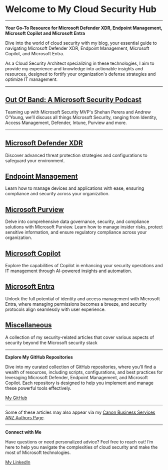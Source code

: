 # Welcome to My Cloud Security Hub

---

**Your Go-To Resource for Microsoft Defender XDR, Endpoint Management, Microsoft Copilot and Microsoft Entra**

Dive into the world of cloud security with my blog, your essential guide to navigating Microsoft Defender XDR, Endpoint Management, Microsoft Copilot, and Microsoft Entra. 

As a Cloud Security Architect specializing in these technologies, I aim to provide my experience and knowledge into actionable insights and resources, designed to fortify your organization's defense strategies and optimize IT management. 

---

## [**Out Of Band: A Microsoft Security Podcast**](./podcast/outofband/index.md)

Teaming up with Microsoft Security MVP's Shehan Perera and Andrew O'Young, we’ll discuss all things Microsoft Security, ranging from Identity, Access Management, Defender, Intune, Purview and more.

---

## [**Microsoft Defender XDR**](./defenderxdr/index.md)

Discover advanced threat protection strategies and configurations to safeguard your environment.

## [**Endpoint Management**](./endpoint/index.md)

Learn how to manage devices and applications with ease, ensuring compliance and security across your organization.

## [**Microsoft Purview**](./purview/index.md)

Delve into comprehensive data governance, security, and compliance solutions with Microsoft Purview. Learn how to manage insider risks, protect sensitive information, and ensure regulatory compliance across your organization. 

## [**Microsoft Copilot**](./copilot/index.md)

Explore the capabilities of Copilot in enhancing your security operations and IT management through AI-powered insights and automation.

## [**Microsoft Entra**](./entra/index.md)

Unlock the full potential of identity and access management with Microsoft Entra, where managing permissions becomes a breeze, and security protocols align seamlessly with user experience.

## [**Miscellaneous**](./misc/index.md)

A collection of my security-related articles that cover various aspects of security beyond the Microsoft security stack

---
**Explore My GitHub Repositories**

Dive into my curated collection of GitHub repositories, where you’ll find a wealth of resources, including scripts, configurations, and best practices for leveraging Microsoft Defender, Endpoint Management, and Microsoft Copilot. Each repository is designed to help you implement and manage these powerful tools effectively.

[My GitHub](https://www.github.com/AntoPorter)

---

Some of these articles may also appear via my [Canon Business Services ANZ Authors Page](https://business.canon.com.au/authors/anthony-porter). 

---
**Connect with Me**

Have questions or need personalized advice? Feel free to reach out! I’m here to help you navigate the complexities of cloud security and make the most of Microsoft technologies.

[My LinkedIn](https://www.linkedin.com/in/anthonyantoporter/)